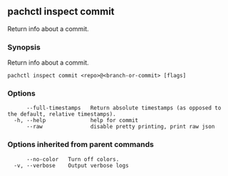 ## pachctl inspect commit

Return info about a commit.

### Synopsis

Return info about a commit.

```
pachctl inspect commit <repo>@<branch-or-commit> [flags]
```

### Options

```
      --full-timestamps   Return absolute timestamps (as opposed to the default, relative timestamps).
  -h, --help              help for commit
      --raw               disable pretty printing, print raw json
```

### Options inherited from parent commands

```
      --no-color   Turn off colors.
  -v, --verbose    Output verbose logs
```
